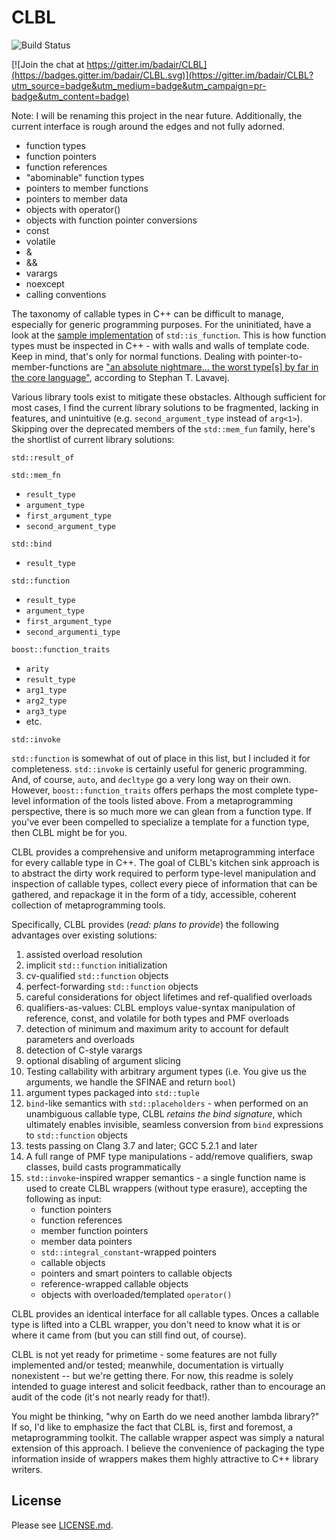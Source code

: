 # CLBL

![Build Status](https://travis-ci.org/badair/CLBL.svg?branch=master)

[![Join the chat at https://gitter.im/badair/CLBL](https://badges.gitter.im/badair/CLBL.svg)](https://gitter.im/badair/CLBL?utm_source=badge&utm_medium=badge&utm_campaign=pr-badge&utm_content=badge)

<!--</a> <a target="_blank" href="http://melpon.org/wandbox/permlink/TlioDiz6yYNxZFnv">![Try it online][badge.wandbox]</a>-->

Note: I will be renaming this project in the near future. Additionally, the current interface is rough around the edges and not fully adorned.



- function types
- function pointers
- function references
- "abominable" function types
- pointers to member functions
- pointers to member data
- objects with operator()
- objects with function pointer conversions
- const
- volatile
- &
- &&
- varargs
- noexcept
- calling conventions

The taxonomy of callable types in C++ can be difficult to manage, especially for generic programming purposes. For the uninitiated, have a look at the [sample implementation](http://en.cppreference.com/w/cpp/types/is_function#Possible_implementation) of `std::is_function`. This is how function types must be inspected in C++ - with walls and walls of template code. Keep in mind, that's only for normal functions. Dealing with pointer-to-member-functions are ["an absolute nightmare... the worst type\[s\] by far in the core language"](https://youtu.be/zt7ThwVfap0?t=699), according to Stephan T. Lavavej.

Various library tools exist to mitigate these obstacles. Although sufficient for most cases, I find the current library solutions to be fragmented, lacking in features, and unintuitive (e.g. `second_argument_type` instead of `arg<1>`). Skipping over the deprecated members of the `std::mem_fun` family, here's the shortlist of current library solutions:

`std::result_of`

`std::mem_fn`
  - `result_type`
  - `argument_type`
  - `first_argument_type`
  - `second_argument_type`

`std::bind`
  - `result_type`
    
`std::function`
  - `result_type`
  - `argument_type`
  - `first_argument_type`
  - `second_argumenti_type`

`boost::function_traits`
  - `arity`
  - `result_type`
  - `arg1_type`
  - `arg2_type`
  - `arg3_type`
  - etc.
  
`std::invoke`

`std::function` is somewhat of out of place in this list, but I included it for completeness. `std::invoke` is certainly useful for generic programming. And, of course, `auto`, and `decltype` go a very long way on their own. However, `boost::function_traits` offers perhaps the most complete type-level information of the tools listed above. From a metaprogramming perspective, there is so much more we can glean from a function type. If you've ever been compelled to specialize a template for a function type, then CLBL might be for you.

CLBL provides a comprehensive and uniform metaprogramming interface for every callable type in C++. The goal of CLBL's kitchen sink approach is to abstract the dirty work required to perform type-level manipulation and inspection of callable types, collect every piece of information that can be gathered, and repackage it in the form of a tidy, accessible, coherent collection of metaprogramming tools.

Specifically, CLBL provides (*read: plans to provide*) the following advantages over existing solutions:

1. assisted overload resolution
2. implicit `std::function` initialization
3. cv-qualified `std::function` objects
4.  perfect-forwarding `std::function` objects
4. careful considerations for object lifetimes and ref-qualified overloads 
5. qualifiers-as-values: CLBL employs value-syntax manipulation of reference, const, and volatile for both types and PMF overloads
6. detection of minimum and maximum arity to account for default parameters and overloads
7. detection of C-style varargs
8. optional disabling of argument slicing
9. Testing callability with arbitrary argument types (i.e. You give us the arguments, we handle the SFINAE and return `bool`)
10. argument types packaged into `std::tuple`
11. `bind`-like semantics with `std::placeholders` - when performed on an unambiguous callable type, CLBL *retains the bind signature*, which ultimately enables invisible, seamless conversion from `bind` expressions to `std::function` objects
12. tests passing on Clang 3.7 and later; GCC 5.2.1 and later
13. A full range of PMF type manipulations - add/remove qualifiers, swap classes, build casts programmatically
12. `std::invoke`-inspired wrapper semantics - a single function name is used to create CLBL wrappers (without type erasure), accepting the following as input:
    - function pointers
    - function references
    - member function pointers
    - member data pointers
    - `std::integral_constant`-wrapped pointers
    - callable objects
    - pointers and smart pointers to callable objects
    - reference-wrapped callable objects
    - objects with overloaded/templated `operator()`

CLBL provides an identical interface for all callable types. Onces a callable type is lifted into a CLBL wrapper, you don't need to know what it is or where it came from (but you can still find out, of course).

CLBL is not yet ready for primetime - some features are not fully implemented and/or tested; meanwhile, documentation is virtually nonexistent -- but we're getting there. For now, this readme is solely intended to guage interest and solicit feedback, rather than to encourage an audit of the code (it's not nearly ready for that!).

You might be thinking, "why on Earth do we need another lambda library?" If so, I'd like to emphasize the fact that CLBL is, first and foremost, a metaprogramming toolkit. The callable wrapper aspect was simply a natural extension of this approach. I believe the convenience of packaging the type information inside of wrappers makes them highly attractive to C++ library writers.

## License
Please see [LICENSE.md](LICENSE.md).

<!-- Links -->
[factory folder]: https://github.com/badair/CLBL/tree/master/include/CLBL/factory
[internal folder]: https://github.com/badair/CLBL/tree/master/include/CLBL/internal
[harden.h]: https://github.com/badair/CLBL/blob/master/include/CLBL/harden.h
[pmf.h]: https://github.com/badair/CLBL/blob/master/include/CLBL/pmf.h
[fwrap.h]: https://github.com/badair/CLBL/blob/master/include/CLBL/fwrap.h
[qualified_type.h]: https://github.com/badair/CLBL/blob/master/include/CLBL/qualified_type.h
[qflags.h]: https://github.com/badair/CLBL/blob/master/include/CLBL/qflags.h
[CLBL.Docs]: https://badair.github.io/CLBL/
[badge.Wandbox]: https://img.shields.io/badge/try%20it-online-blue.svg
[example.Wandbox]: http://melpon.org/wandbox/permlink/TlioDiz6yYNxZFnv
